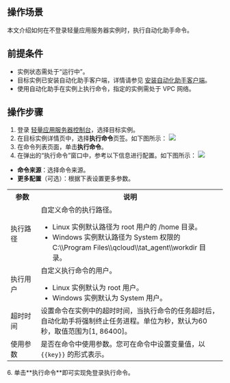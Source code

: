 ## 操作场景
本文介绍如何在不登录轻量应用服务器实例时，执行自动化助手命令。

## 前提条件
- 实例状态需处于“运行中”。
- 目标实例已安装自动化助手客户端，详情请参见 [安装自动化助手客户端](https://intl.cloud.tencent.com/document/product/1147/46042)。
- 使用自动化助手在实例上执行命令，指定的实例需处于 VPC 网络。

## 操作步骤
1. 登录 [轻量应用服务器控制台](https://console.cloud.tencent.com/lighthouse/instance/index)，选择目标实例。
2. 在目标实例详情页中，选择**执行命令**页签。如下图所示：
![](https://qcloudimg.tencent-cloud.cn/raw/38ce8f3f14e14c8e85ee9a7fc775742c.png)
3. 在命令列表页面，单击**执行命令**。
4. 在弹出的“执行命令”窗口中，参考以下信息进行配置。如下图所示：
![](https://qcloudimg.tencent-cloud.cn/raw/b9ea8226605f2f486cc53316b851962a.png)
 - **命令来源**：选择命令来源。
 - **更多配置**（可选）：根据下表设置更多参数。
<table>
<tr>
<th style="width:14%">参数</th>
<th>说明</th>
</tr>
<tr>
<td>执行路径</td>
<td>自定义命令的执行路径。
<ul style="margin-bottom:0px">
<li>Linux 实例默认路径为 root 用户的 /home 目录。</li>
<li>Windows 实例默认路径为 System 权限的 C:\\Program Files\\qcloud\\tat_agent\\workdir 目录。</li>
</ul>
</td>
</tr>
<td>执行用户</td>
<td>自定义执行命令的用户。
<ul style="margin-bottom:0px">
<li>Linux 实例默认为 root 用户。</li>
<li>Windows 实例默认为 System 用户。</li>
</ul>
</td>
</tr>
<tr>
<td>超时时间</td>
<td>设置命令在实例中的超时时间，当执行命令的任务超时后，自动化助手将强制终止任务进程。单位为秒，默认为60秒，取值范围为[1, 86400]。</td>
</tr>
<tr>
<td>使用参数</td>
<td>是否在命令中使用参数。您可在命令中设置变量值，以 <code>{{key}}</code> 的形式表示。</td>
</tr>
</table>
6. 单击**执行命令**即可实现免登录执行命令。
